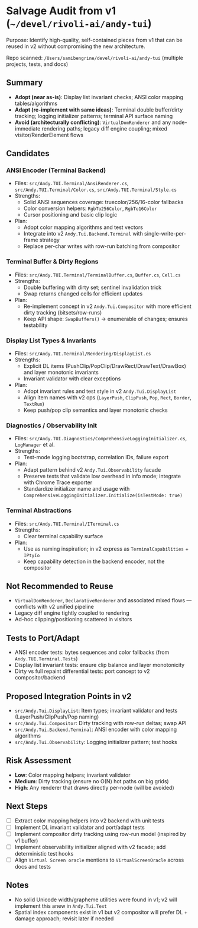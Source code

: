 # Salvage Audit from v1 (`~/devel/rivoli-ai/andy-tui`)

Purpose: Identify high-quality, self-contained pieces from v1 that can be reused in v2 without compromising the new architecture.

Repo scanned: `/Users/samibengrine/devel/rivoli-ai/andy-tui` (multiple projects, tests, and docs)

## Summary
- **Adopt (near as-is)**: Display list invariant checks; ANSI color mapping tables/algorithms
- **Adapt (re-implement with same ideas)**: Terminal double buffer/dirty tracking; logging initializer patterns; terminal API surface naming
- **Avoid (architecturally conflicting)**: `VirtualDomRenderer` and any node-immediate rendering paths; legacy diff engine coupling; mixed visitor/RenderElement flows

## Candidates

### ANSI Encoder (Terminal Backend)
- Files: `src/Andy.TUI.Terminal/AnsiRenderer.cs`, `src/Andy.TUI.Terminal/Color.cs`, `src/Andy.TUI.Terminal/Style.cs`
- Strengths:
  - Solid ANSI sequences coverage: truecolor/256/16-color fallbacks
  - Color conversion helpers: `RgbTo256Color`, `RgbTo16Color`
  - Cursor positioning and basic clip logic
- Plan:
  - Adopt color mapping algorithms and test vectors
  - Integrate into v2 `Andy.Tui.Backend.Terminal` with single-write-per-frame strategy
  - Replace per-char writes with row-run batching from compositor

### Terminal Buffer & Dirty Regions
- Files: `src/Andy.TUI.Terminal/TerminalBuffer.cs`, `Buffer.cs`, `Cell.cs`
- Strengths:
  - Double buffering with dirty set; sentinel invalidation trick
  - Swap returns changed cells for efficient updates
- Plan:
  - Re-implement concept in v2 `Andy.Tui.Compositor` with more efficient dirty tracking (bitsets/row-runs)
  - Keep API shape: `SwapBuffers()` → enumerable of changes; ensures testability

### Display List Types & Invariants
- Files: `src/Andy.TUI.Terminal/Rendering/DisplayList.cs`
- Strengths:
  - Explicit DL items (PushClip/PopClip/DrawRect/DrawText/DrawBox) and layer monotonic invariants
  - Invariant validator with clear exceptions
- Plan:
  - Adopt invariant rules and test style in v2 `Andy.Tui.DisplayList`
  - Align item names with v2 ops (`LayerPush`, `ClipPush`, `Pop`, `Rect`, `Border`, `TextRun`)
  - Keep push/pop clip semantics and layer monotonic checks

### Diagnostics / Observability Init
- Files: `src/Andy.TUI.Diagnostics/ComprehensiveLoggingInitializer.cs`, `LogManager` et al.
- Strengths:
  - Test-mode logging bootstrap, correlation IDs, failure export
- Plan:
  - Adapt pattern behind v2 `Andy.Tui.Observability` facade
  - Preserve tests that validate low overhead in info mode; integrate with Chrome Trace exporter
  - Standardize initializer name and usage with `ComprehensiveLoggingInitializer.Initialize(isTestMode: true)`

### Terminal Abstractions
- Files: `src/Andy.TUI.Terminal/ITerminal.cs`
- Strengths:
  - Clear terminal capability surface
- Plan:
  - Use as naming inspiration; in v2 express as `TerminalCapabilities` + `IPtyIo`
  - Keep capability detection in the backend encoder, not the compositor

## Not Recommended to Reuse
- `VirtualDomRenderer`, `DeclarativeRenderer` and associated mixed flows — conflicts with v2 unified pipeline
- Legacy diff engine tightly coupled to rendering
- Ad-hoc clipping/positioning scattered in visitors

## Tests to Port/Adapt
- ANSI encoder tests: bytes sequences and color fallbacks (from `Andy.TUI.Terminal.Tests`)
- Display list invariant tests: ensure clip balance and layer monotonicity
- Dirty vs full repaint differential tests: port concept to v2 compositor/backend

## Proposed Integration Points in v2
- `src/Andy.Tui.DisplayList`: Item types; invariant validator and tests (LayerPush/ClipPush/Pop naming)
- `src/Andy.Tui.Compositor`: Dirty tracking with row-run deltas; swap API
- `src/Andy.Tui.Backend.Terminal`: ANSI encoder with color mapping algorithms
- `src/Andy.Tui.Observability`: Logging initializer pattern; test hooks

## Risk Assessment
- **Low**: Color mapping helpers; invariant validator
- **Medium**: Dirty tracking (ensure no O(N) hot paths on big grids)
- **High**: Any renderer that draws directly per-node (will be avoided)

## Next Steps
- [ ] Extract color mapping helpers into v2 backend with unit tests
- [ ] Implement DL invariant validator and port/adapt tests
- [ ] Implement compositor dirty tracking using row-run model (inspired by v1 buffer)
- [ ] Implement observability initializer aligned with v2 facade; add deterministic test hooks
- [ ] Align `Virtual Screen oracle` mentions to `VirtualScreenOracle` across docs and tests

## Notes
- No solid Unicode width/grapheme utilities were found in v1; v2 will implement this anew in `Andy.Tui.Text`
- Spatial index components exist in v1 but v2 compositor will prefer DL + damage approach; revisit later if needed
